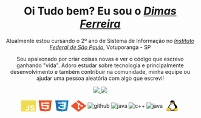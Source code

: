 <div>
        <h1 align="center">Oi Tudo bem? Eu sou o <a href="https://www.linkedin.com/in/dimas7ferreira/"><i>Dimas
                    Ferreira</i></a></h1>
        <p align="center">Atualmente estou cursando o 2º ano de Sistema de Informação no <a
                href="https://vtp.ifsp.edu.br/"><i> Instituto Federal de São Paulo</i></a>, Votuporanga - SP
            </a><br> 
        <p align="center">Sou apaixonado por criar coisas novas e ver o código que escrevo ganhando "vida". Adoro
            estudar sobre tecnologia e principalmente desenvolvimento e também contribuir na comunidade, minha equipe ou
            ajudar uma pessoa aleatória com algo que escrevi!</h2>
    </div>
    <div align="center">
        <a href="https://github.com/dimas7ferreira">
            <img height="150em"
                src="https://github-readme-stats.vercel.app/api?username=dimas7ferreira&count_private=true&include_all_commits=true&show_icons=true&theme=dracula&hide_border=false&show_owner=true" />
            <img height="150em"
                src="https://github-readme-stats.vercel.app/api/top-langs/?username=dimas7ferreira&theme=dracula&hide_border=false&&layout=compact" />
        </a>
    </div>
    <div align="center" valign="top"><br>
        <img align="center" alt="Js" height="30" width="40"
            src="https://raw.githubusercontent.com/devicons/devicon/master/icons/javascript/javascript-plain.svg">
        <img align="center" alt="HTML" height="30" width="40"
            src="https://raw.githubusercontent.com/devicons/devicon/master/icons/html5/html5-original.svg">
        <img align="center" alt="CSS" height="30" width="40"
            src="https://raw.githubusercontent.com/devicons/devicon/master/icons/css3/css3-original.svg">
        <img align="center" alt="git" height="30" width="40" src="https://raw.githubusercontent.com/devicons/devicon/master/icons/git/git-original.svg">
<img align="center" alt="github" height="35" width="35" src="https://cdn-icons-png.flaticon.com/512/25/25231.png">
        <img align="center" alt="java" height="30" width="40" src="https://www.infoescola.com/wp-content/uploads/2011/03/java.jpg">
        <img align="center" alt="c++" height="30" width="40" src="https://1.bp.blogspot.com/-RV-HrvfYVGg/XThtxkUd0JI/AAAAAAAAVuA/lbH0GXvHbVAS_QhWnB3Cr6C8Fr5Q795LwCLcBGAs/s1600/c%252B%252B.jpg">
        <img align="center" alt="java" height="30" width="40"
            src="https://upload.wikimedia.org/wikipedia/commons/thumb/2/27/PHP-logo.svg/1200px-PHP-logo.svg.png">
        <img align="center" alt="linux" height="30" width="40"
            src="https://raw.githubusercontent.com/devicons/devicon/master/icons/linux/linux-original.svg">
    </div><br>
    <div align="center">
        <a href="https://www.instagram.com/dimas7fe/" target="_blank"><imgsrc="https://img.shields.io/badge/-Instagram-%23E4405F?style=for-the-badge&logo=instagram&logoColor=white" target="_blank"></a>
        <a href="https://www.linkedin.com/in/dimas7ferreira/" target="_blank"><imgsrc="https://img.shields.io/badge/-LinkedIn-%230077B5?style=for-the-badge&logo=linkedin&logoColor=white" target="_blank"></a>
        <a href="mailto:dimaslimaferreira@gmail.com"><imgsrc="https://img.shields.io/badge/-Gmail-%23333?style=for-the-badge&logo=gmail&logoColor=white" target="_blank"></a>
    </div>
